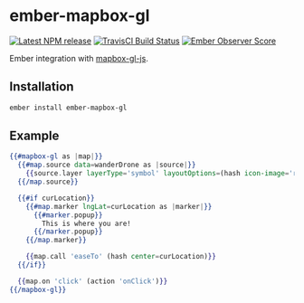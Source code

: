 # ember-mapbox-gl

[![Latest NPM release][npm-badge]][npm-badge-url]
[![TravisCI Build Status][travis-badge]][travis-badge-url]
[![Ember Observer Score][ember-observer-badge]][ember-observer-url]

[npm-badge]: https://img.shields.io/npm/v/ember-mapbox-gl.svg
[npm-badge-url]: https://www.npmjs.com/package/ember-mapbox-gl
[travis-badge]: https://img.shields.io/travis/kturney/ember-mapbox-gl/master.svg
[travis-badge-url]: https://travis-ci.org/kturney/ember-mapbox-gl
[ember-observer-badge]: http://emberobserver.com/badges/ember-mapbox-gl.svg
[ember-observer-url]: http://emberobserver.com/addons/ember-mapbox-gl

Ember integration with [mapbox-gl-js](https://www.mapbox.com/mapbox-gl-js/api/).

## Installation

```sh
ember install ember-mapbox-gl
```

## Example

```handlebars
{{#mapbox-gl as |map|}}
  {{#map.source data=wanderDrone as |source|}}
    {{source.layer layerType='symbol' layoutOptions=(hash icon-image='rocket-15')}}
  {{/map.source}}

  {{#if curLocation}}
    {{#map.marker lngLat=curLocation as |marker|}}
      {{#marker.popup}}
        This is where you are!
      {{/marker.popup}}
    {{/map.marker}}

    {{map.call 'easeTo' (hash center=curLocation)}}
  {{/if}}

  {{map.on 'click' (action 'onClick')}}
{{/mapbox-gl}}
```
